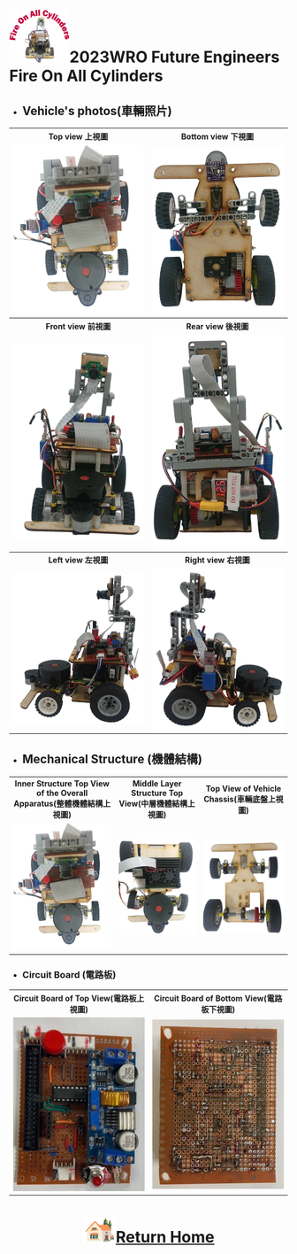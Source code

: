 ![LOGO](../other/img/logo.png)2023WRO Future Engineers Fire On All Cylinders  
=====
- ## Vehicle's photos(車輛照片)
<div align="center">
<table>
  <tr align="center">
    <th>Top view 上視圖</th>
    <th>Bottom view 下視圖 </th>

  </tr>
    <tr align="center">
    <td><img src="./img/top_view.png"  width = "350" alt="Top view" > </td>
    <td><img src="./img/Button_view.png" width = "350" alt="Bottom view " ></td>
  </tr>
    <tr align="center">
    <th> Front view 前視圖</th>
    <th>Rear view 後視圖 </th>
  </tr>
    </tr>
    <tr align="center">
    <td><img src="./img/front_view.png" width="350" alt="Front_view" ></td>
    <td><img src="./img/Rear_views.png" width="350" alt="Rear_view" ></td>
  </tr>
    <tr align="center">
    <th>Left view 左視圖</th>
    <th>Right view 右視圖</th>
  </tr>
    </tr>
    <tr align="center">
    <td><img src="./img/Left_view.png" width = "350"  alt="Left_view"></td>
    <td> <img src="./img/Right_view.png" width="350" alt="Right_view" ></td>
  </tr>
</table>
  
</div> 

- ## Mechanical Structure (機體結構)
<div align="center">
<table>
  <tr align="center">
      <th>Inner Structure Top View of the Overall Apparatus(整體機體結構上視圖) </th><th>Middle Layer Structure Top View(中層機體結構上視圖)</th><th>Top View of Vehicle Chassis(車輛底盤上視圖)</th>
  </tr>
  <tr align="center">
     <td>  <img src="./img/top_view.png"  width = "400" alt="整體機體結構上視圖" > </td><td><img src="../schemes/Assembly_Instructions/img/Middle_Layer_Structure_Top_View.png" width = "400" alt="中層機體結構上視圖" ></td><td><img src="./img/Vehicle%20Chassis%20Design_top_view.png" width="400" alt="車輛底盤上視圖" ></td>
  </tr>
</table>
</div>

- ### Circuit Board (電路板)
<div align="center">
<table>
  <tr align="center">
      <th> Circuit Board of Top View(電路板上視圖) </th><th>Circuit Board of Bottom View(電路板下視圖)</th>
  </tr>
  <tr align="center">
     <td> <img src="../schemes/Assembly_Instructions/img/circuit_up.jpg" width="300" alt="circuit_up.jpg"> </td><td><img src="../schemes/Assembly_Instructions/img/circuit_lower.jpg" width="300" alt="circuit_lower.jpg"></td>
  </tr>
</table>
</div>


# <div align="center">![HOME](../other/img/Home.png)[Return Home](../)</div> 
